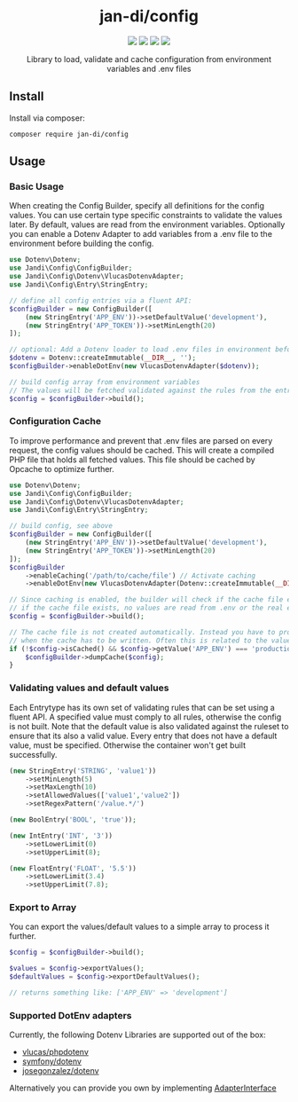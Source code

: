 <h1 align="center">jan-di/config</h1>
<p align="center">
    <a alt="Packagist" href="https://packagist.org/packages/jan-di/config"><img src="https://img.shields.io/packagist/v/jan-di/config"></a>
    <a alt="Packagist" href="https://packagist.org/packages/jan-di/config"><img src="https://img.shields.io/packagist/stars/jan-di/config"></a>
    <a alt="Packagist" href="https://packagist.org/packages/jan-di/config"><img src="https://img.shields.io/packagist/php-v/jan-di/config"/></a>
    <a alt="LICENSE" href="https://github.com/jan-di/php-config/blob/main/LICENSE"><img src="https://img.shields.io/packagist/l/jan-di/config"/></a>
</p>
<p align="center">
Library to load, validate and cache configuration from environment variables and .env files
<p>

## Install

Install via composer:

`composer require jan-di/config`

## Usage

### Basic Usage

When creating the Config Builder, specify all definitions for the config values. You can use certain type specific constraints to validate the values later. By default, values are read from the environment variables. Optionally you can enable a Dotenv Adapter to add variables from a .env file to the environment before building the config.

```php
use Dotenv\Dotenv;
use Jandi\Config\ConfigBuilder;
use Jandi\Config\Dotenv\VlucasDotenvAdapter;
use Jandi\Config\Entry\StringEntry;

// define all config entries via a fluent API:
$configBuilder = new ConfigBuilder([
    (new StringEntry('APP_ENV'))->setDefaultValue('development'),
    (new StringEntry('APP_TOKEN'))->setMinLength(20)
]);

// optional: Add a Dotenv loader to load .env files in environment before building config
$dotenv = Dotenv::createImmutable(__DIR__, '');
$configBuilder->enableDotEnv(new VlucasDotenvAdapter($dotenv));

// build config array from environment variables
// The values will be fetched validated against the rules from the entries.
$config = $configBuilder->build();
```

### Configuration Cache

To improve performance and prevent that .env files are parsed on every request, the config values should be cached. This will create a compiled PHP file that holds all fetched values. This file should be cached by Opcache to optimize further.

```php
use Dotenv\Dotenv;
use Jandi\Config\ConfigBuilder;
use Jandi\Config\Dotenv\VlucasDotenvAdapter;
use Jandi\Config\Entry\StringEntry;

// build config, see above
$configBuilder = new ConfigBuilder([
    (new StringEntry('APP_ENV'))->setDefaultValue('development'),
    (new StringEntry('APP_TOKEN'))->setMinLength(20)
]);
$configBuilder
    ->enableCaching('/path/to/cache/file') // Activate caching
    ->enableDotEnv(new VlucasDotenvAdapter(Dotenv::createImmutable(__DIR__, '.env')));

// Since caching is enabled, the builder will check if the cache file exists.
// if the cache file exists, no values are read from .env or the real environment.
$config = $configBuilder->build();

// The cache file is not created automatically. Instead you have to provide a condition,
// when the cache has to be written. Often this is related to the values inside the config.
if (!$config->isCached() && $config->getValue('APP_ENV') === 'production') {
    $configBuilder->dumpCache($config);
}
```

### Validating values and default values

Each Entrytype has its own set of validating rules that can be set using a fluent API. A specified value must comply to all rules, otherwise the config is not built. 
Note that the default value is also validated against the ruleset to ensure that its also a valid value. Every entry that does not have a default value, must be specified. Otherwise the container won't get built successfully.

```php
(new StringEntry('STRING', 'value1'))
    ->setMinLength(5)
    ->setMaxLength(10)
    ->setAllowedValues(['value1','value2'])
    ->setRegexPattern('/value.*/')

(new BoolEntry('BOOL', 'true'));

(new IntEntry('INT', '3'))
    ->setLowerLimit(0)
    ->setUpperLimit(8);

(new FloatEntry('FLOAT', '5.5'))
    ->setLowerLimit(3.4)
    ->setUpperLimit(7.8);
```

### Export to Array

You can export the values/default values to a simple array to process it further.

```php
$config = $configBuilder->build();

$values = $config->exportValues();
$defaultValues = $config->exportDefaultValues();

// returns something like: ['APP_ENV' => 'development']
```

### Supported DotEnv adapters

Currently, the following Dotenv Libraries are supported out of the box:

- [vlucas/phpdotenv](https://github.com/vlucas/phpdotenv)
- [symfony/dotenv](https://github.com/symfony/dotenv)
- [josegonzalez/dotenv](https://github.com/josegonzalez/php-dotenv)

Alternatively you can provide you own by implementing [AdapterInterface](https://github.com/jan-di/php-config/blob/main/src/Dotenv/AdapterInterface.php)
